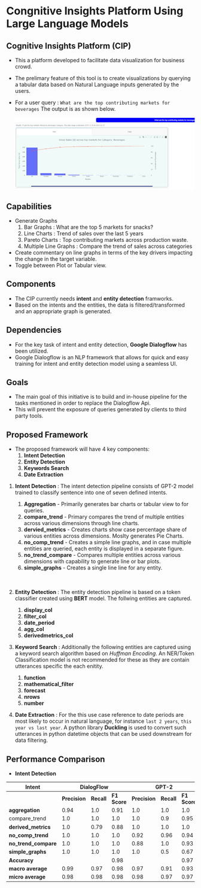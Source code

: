 # **Congnitive Insights Platform Using Large Language Models**

## **Cognitive Insights Platform (CIP)**
- This a platform developed to facilitate data visualization for business crowd. 
- The prelimary feature of this tool is to create visualizations by querying a tabular data based on Natural Language inputs generated by the users.

- For a user query : `What are the top contributing markets for beverages`
The output is as shown below.

  ![](assets/image.png)


## **Capabilities**
- Generate Graphs
    1. Bar Graphs : What are the top 5 markets for snacks?
    2. Line Charts : Trend of sales over the last 5 years
    3. Pareto Charts : Top contributing markets across production waste.
    4. Multiple Line Graphs : Compare the trend of sales across categories
- Create commentary on line graphs in terms of the key drivers impacting the change in the target variable.
- Toggle between Plot or Tabular view.

## **Components**
- The CIP currently needs **intent** and **entity detection** framworks.
- Based on the intents and the entities, the data is filtered/transformed and an appropriate graph is generated.

## **Dependencies**
- For the key task of intent and entity detection, **Google Dialogflow** has been utilized. 
- Google Dialogflow is an NLP framework that allows for quick and easy training for intent and entity detection model using a seamless UI.


## **Goals**

- The main goal of this initiative is to build and in-house pipeline for the tasks mentioned in order to replace the Dialogflow Api.
- This will prevent the exposure of queries generated by clients to third party tools.

## **Proposed Framework**

- The proposed framework will have 4 key components:
    1. **Intent Detection**
    2. **Entity Detection**
    3. **Keywords Search**
    4. **Date Extraction**

1. **Intent Detection** : The intent detection pipeline consists of GPT-2 model trained to classify sentence into one of seven defined intents. 
    1. **Aggregation** - Primarily generates bar charts or tabular view to for queries.
    2. **compare_trend** - Primary compares the trend of multiple entities across various dimensions through line charts.
    3. **dervied_metrics** - Creates charts show case percentage share of various entities across dimensions. Moslty generates Pie Charts.
    4. **no_comp_trend** - Creates a simple line graphs, and in case multiple entities are queried, each entity is displayed in a separate figure.
    5. **no_trend_compare** - Compares multiple entities across various dimensions with capability to generate line or bar plots.
    6. **simple_graphs** - Creates a single line line for any entity.
    <br>
    <br>

2. **Entity Detection** : The entity detection pipeline is based on a token classifier created using **BERT** model. The follwing entities are captured.
    1. **display_col**
    2. **filter_col**
    3. **date_period**
    4. **agg_col**
    5. **derivedmetrics_col**

3. **Keyword Search** : Additionally the following entities are captured using a keyword search algorithm based on *Huffman Encoding*. An NER/Token Classification model is not recommended for these as they are contain utterances specific the each enitity.
    1. **function** 
    2. **mathematical_filter**
    3. **forecast**
    4. **nrows**
    5. **number**

4. **Date Extraction** : For the this use case reference to date periods are most likely to occur in natural language, for instance `last 2 years`, `this year vs last year`. A python library **Duckling** is used to convert such utterances in python datetime objects that can be used downstream for data filtering.

## **Performance Comparison**

- **Intent Detection**

<table class="tg">
<thead>
  <tr>
    <th class="tg-lboi"><b>Intent</b></th>
    <th class="tg-lboi" colspan="3"><b>DialogFlow</b></th>
    <th class="tg-lboi" colspan="3"><b>GPT-2</b></th>
  </tr>
</thead>
<tbody>
  <tr>
    <td class="tg-lboi"></td>
    <td class="tg-lboi"><b>Precision</b></td>
    <td class="tg-lboi"><b>Recall</b></td>
    <td class="tg-lboi"><b>F1 Score</b></td>
    <td class="tg-lboi"><b>Precision</b></td>
    <td class="tg-lboi"><b>Recall</b></td>
    <td class="tg-lboi"><b>F1 Score</b></td>
  </tr>
  <tr>
    <td class="tg-lboi"><b>aggregation</b></td>
    <td class="tg-lboi">0.94</td>
    <td class="tg-lboi">1.0</td>
    <td class="tg-lboi">0.91</td>
    <td class="tg-lboi">1.0</td>
    <td class="tg-lboi">1.0</td>
    <td class="tg-lboi">1.0</td>
  </tr>
  <tr>
    <td class="tg-lboi"></b>compare_trend</b></td>
    <td class="tg-lboi">1.0</td>
    <td class="tg-lboi">1.0</td>
    <td class="tg-lboi">1.0</td>
    <td class="tg-lboi">1.0</td>
    <td class="tg-lboi">0.9</td>
    <td class="tg-lboi">0.95</td>
  </tr>
  <tr>
    <td class="tg-lboi"><b>derived_metrics</b></td>
    <td class="tg-lboi">1.0</td>
    <td class="tg-lboi">0.79</td>
    <td class="tg-lboi">0.88</td>
    <td class="tg-lboi">1.0</td>
    <td class="tg-lboi">1.0</td>
    <td class="tg-lboi">1.0</td>
  </tr>
  <tr>
    <td class="tg-lboi"><b>no_comp_trend</b></td>
    <td class="tg-lboi">1.0</td>
    <td class="tg-lboi">1.0</td>
    <td class="tg-lboi">1.0</td>
    <td class="tg-lboi">0.92</td>
    <td class="tg-lboi">0.96</td>
    <td class="tg-lboi">0.94</td>
  </tr>
  <tr>
    <td class="tg-lboi"><b>no_trend_compare</b></td>
    <td class="tg-lboi">1.0</td>
    <td class="tg-lboi">1.0</td>
    <td class="tg-lboi">1.0</td>
    <td class="tg-lboi">0.88</td>
    <td class="tg-lboi">1.0</td>
    <td class="tg-lboi">0.93</td>
  </tr>
  <tr>
    <td class="tg-lboi"><b>simple_graphs</b></td>
    <td class="tg-lboi">1.0</td>
    <td class="tg-lboi">1.0</td>
    <td class="tg-lboi">1.0</td>
    <td class="tg-lboi">1.0</td>
    <td class="tg-lboi">0.5</td>
    <td class="tg-lboi">0.67</td>
  </tr>
  <tr>
    <td class="tg-lboi"><b>Accuracy</b></td>
    <td class="tg-lboi"></td>
    <td class="tg-lboi"></td>
    <td class="tg-lboi">0.98</td>
    <td class="tg-lboi"></td>
    <td class="tg-lboi"></td>
    <td class="tg-lboi">0.97</td>
  </tr>
  <tr>
    <td class="tg-lboi"><b>macro average</b></td>
    <td class="tg-lboi">0.99</td>
    <td class="tg-lboi">0.97</td>
    <td class="tg-lboi">0.98</td>
    <td class="tg-lboi">0.97</td>
    <td class="tg-lboi">0.91</td>
    <td class="tg-lboi">0.93</td>
  </tr>
  <tr>
    <td class="tg-lboi"><b>micro average</b></td>
    <td class="tg-lboi">0.98</td>
    <td class="tg-lboi">0.98</td>
    <td class="tg-lboi">0.98</td>
    <td class="tg-lboi">0.98</td>
    <td class="tg-lboi">0.97</td>
    <td class="tg-lboi">0.97</td>
  </tr>
</tbody>
</table>

